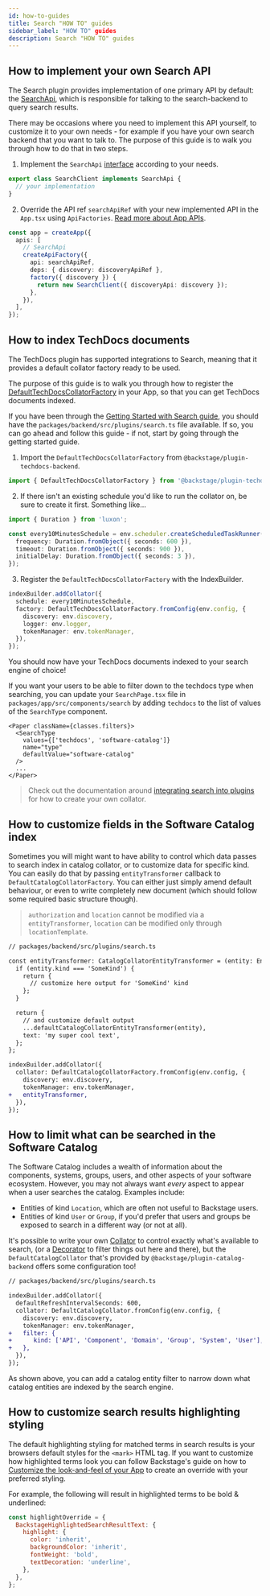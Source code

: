 ```yaml
---
id: how-to-guides
title: Search "HOW TO" guides
sidebar_label: "HOW TO" guides
description: Search "HOW TO" guides
---
```


## How to implement your own Search API

The Search plugin provides implementation of one primary API by default: the
[SearchApi](https://github.com/backstage/backstage/blob/db2666b980853c281b8fe77905d7639c5d255f13/plugins/search/src/apis.ts#L35),
which is responsible for talking to the search-backend to query search results.

There may be occasions where you need to implement this API yourself, to
customize it to your own needs - for example if you have your own search backend
that you want to talk to. The purpose of this guide is to walk you through how
to do that in two steps.

1. Implement the `SearchApi`
   [interface](https://github.com/backstage/backstage/blob/db2666b980853c281b8fe77905d7639c5d255f13/plugins/search/src/apis.ts#L31)
   according to your needs.

```typescript
export class SearchClient implements SearchApi {
  // your implementation
}
```

2. Override the API ref `searchApiRef` with your new implemented API in the
   `App.tsx` using `ApiFactories`.
   [Read more about App APIs](https://backstage.io/docs/api/utility-apis#app-apis).

```typescript
const app = createApp({
  apis: [
    // SearchApi
    createApiFactory({
      api: searchApiRef,
      deps: { discovery: discoveryApiRef },
      factory({ discovery }) {
        return new SearchClient({ discoveryApi: discovery });
      },
    }),
  ],
});
```

## How to index TechDocs documents

The TechDocs plugin has supported integrations to Search, meaning that it
provides a default collator factory ready to be used.

The purpose of this guide is to walk you through how to register the
[DefaultTechDocsCollatorFactory](https://github.com/backstage/backstage/blob/master/plugins/techdocs-backend/src/search/DefaultTechDocsCollatorFactory.ts)
in your App, so that you can get TechDocs documents indexed.

If you have been through the
[Getting Started with Search guide](https://backstage.io/docs/features/search/getting-started),
you should have the `packages/backend/src/plugins/search.ts` file available. If
so, you can go ahead and follow this guide - if not, start by going through the
getting started guide.

1. Import the `DefaultTechDocsCollatorFactory` from
   `@backstage/plugin-techdocs-backend`.

```typescript
import { DefaultTechDocsCollatorFactory } from '@backstage/plugin-techdocs-backend';
```

2. If there isn't an existing schedule you'd like to run the collator on, be
   sure to create it first. Something like...

```typescript
import { Duration } from 'luxon';

const every10MinutesSchedule = env.scheduler.createScheduledTaskRunner({
  frequency: Duration.fromObject({ seconds: 600 }),
  timeout: Duration.fromObject({ seconds: 900 }),
  initialDelay: Duration.fromObject({ seconds: 3 }),
});
```

3. Register the `DefaultTechDocsCollatorFactory` with the IndexBuilder.

```typescript
indexBuilder.addCollator({
  schedule: every10MinutesSchedule,
  factory: DefaultTechDocsCollatorFactory.fromConfig(env.config, {
    discovery: env.discovery,
    logger: env.logger,
    tokenManager: env.tokenManager,
  }),
});
```

You should now have your TechDocs documents indexed to your search engine of
choice!

If you want your users to be able to filter down to the techdocs type when
searching, you can update your `SearchPage.tsx` file in
`packages/app/src/components/search` by adding `techdocs` to the list of values
of the `SearchType` component.

```tsx
<Paper className={classes.filters}>
  <SearchType
    values={['techdocs', 'software-catalog']}
    name="type"
    defaultValue="software-catalog"
  />
  ...
</Paper>
```

> Check out the documentation around [integrating search into plugins](../../plugins/integrating-search-into-plugins.md#create-a-collator) for how to create your own collator.

## How to customize fields in the Software Catalog index

Sometimes you will might want to have ability to control
which data passes to search index in catalog collator, or to customize data for specific kind.
You can easily do that by passing `entityTransformer` callback to `DefaultCatalogCollatorFactory`.
You can either just simply amend default behaviour, or even to write completely new document
(which should follow some required basic structure though).

> `authorization` and `location` cannot be modified via a `entityTransformer`, `location` can be modified only through `locationTemplate`.

```diff
// packages/backend/src/plugins/search.ts

const entityTransformer: CatalogCollatorEntityTransformer = (entity: Entity) => {
  if (entity.kind === 'SomeKind') {
    return {
      // customize here output for 'SomeKind' kind
    };
  }

  return {
    // and customize default output
    ...defaultCatalogCollatorEntityTransformer(entity),
    text: 'my super cool text',
  };
};

indexBuilder.addCollator({
  collator: DefaultCatalogCollatorFactory.fromConfig(env.config, {
    discovery: env.discovery,
    tokenManager: env.tokenManager,
+   entityTransformer,
  }),
});
```

## How to limit what can be searched in the Software Catalog

The Software Catalog includes a wealth of information about the components,
systems, groups, users, and other aspects of your software ecosystem. However,
you may not always want _every_ aspect to appear when a user searches the
catalog. Examples include:

- Entities of kind `Location`, which are often not useful to Backstage users.
- Entities of kind `User` or `Group`, if you'd prefer that users and groups be
  exposed to search in a different way (or not at all).

It's possible to write your own [Collator](./concepts.md#collators) to control
exactly what's available to search, (or a [Decorator](./concepts.md#decorators)
to filter things out here and there), but the `DefaultCatalogCollator` that's
provided by `@backstage/plugin-catalog-backend` offers some configuration too!

```diff
// packages/backend/src/plugins/search.ts

indexBuilder.addCollator({
  defaultRefreshIntervalSeconds: 600,
  collator: DefaultCatalogCollator.fromConfig(env.config, {
    discovery: env.discovery,
    tokenManager: env.tokenManager,
+   filter: {
+      kind: ['API', 'Component', 'Domain', 'Group', 'System', 'User'],
+   },
  }),
});
```

As shown above, you can add a catalog entity filter to narrow down what catalog
entities are indexed by the search engine.

## How to customize search results highlighting styling

The default highlighting styling for matched terms in search results is your
browsers default styles for the `<mark>` HTML tag. If you want to customize
how highlighted terms look you can follow Backstage's guide on how to
[Customize the look-and-feel of your App](https://backstage.io/docs/getting-started/app-custom-theme)
to create an override with your preferred styling.

For example, the following will result in highlighted terms to be bold & underlined:

```jsx
const highlightOverride = {
  BackstageHighlightedSearchResultText: {
    highlight: {
      color: 'inherit',
      backgroundColor: 'inherit',
      fontWeight: 'bold',
      textDecoration: 'underline',
    },
  },
};
```

[obj-mode]: https://nodejs.org/dist/latest-v16.x/docs/api/stream.html#stream_object_mode
[read-stream]: https://nodejs.org/dist/latest-v16.x/docs/api/stream.html#readable-streams
[async-gen]: https://developer.mozilla.org/en-US/docs/Web/JavaScript/Reference/Statements/for-await...of#iterating_over_async_generators
